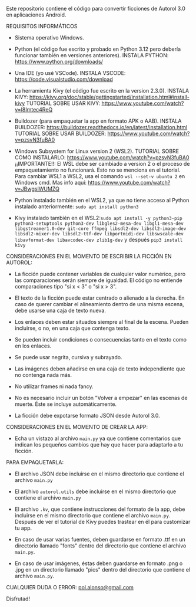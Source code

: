 Este repositorio contiene el código para convertir ficciones de Autorol 3.0 en aplicaciones Android.


REQUISITOS INFORMÁTICOS

- Sistema operativo Windows.
  
- Python (el código fue escrito y probado en Python 3.12 pero debería funcionar también en versiones anteriores). INSTALA PYTHON: https://www.python.org/downloads/
  
- Una IDE (yo usé VSCode). INSTALA VSCODE: https://code.visualstudio.com/download
  
- La herramienta Kivy (el código fue escrito en la version 2.3.0). INSTALA KIVY: https://kivy.org/doc/stable/gettingstarted/installation.html#install-kivy TUTORIAL SOBRE USAR KIVY: https://www.youtube.com/watch?v=l8Imtec4ReQ
  
- Buildozer (para empaquetar la app en formato APK o AAB). INSTALA BUILDOZER: https://buildozer.readthedocs.io/en/latest/installation.html TUTORIAL SOBRE USAR BUILDOZER: https://www.youtube.com/watch?v=pzsvN3fuBA0

- Windows Subsystem for Linux version 2 (WSL2). TUTORIAL SOBRE COMO INSTALARLO: https://www.youtube.com/watch?v=pzsvN3fuBA0 ¡¡IMPORTANTE!!: El WSL debe ser cambiado a version 2 o el proceso de empaquetamiento no funcionará. Esto no se menciona en el tutorial. Para cambiar WSL1 a WSL2, usa el comando `wsl --set-v ubuntu 2` en Windows cmd. Mas info aquí: https://www.youtube.com/watch?v=JBwgsIWUMZQ

- Python instalado también en el WSL2, ya que no tiene acceso al Python instalado anteriormente: `sudo apt install python3`

- Kivy instalado también en el WSL2:`sudo apt install -y python3-pip python3-setuptools python3-dev libgles2-mesa-dev libgl1-mesa-dev libgstreamer1.0-dev git-core ffmpeg libsdl2-dev libsdl2-image-dev libsdl2-mixer-dev libsdl2-ttf-dev libportmidi-dev libswscale-dev libavformat-dev libavcodec-dev zlib1g-dev` y después `pip3 install kivy`


CONSIDERACIONES EN EL MOMENTO DE ESCRIBIR LA FICCIÓN EN AUTOROL:

- La ficción puede contener variables de cualquier valor numérico, pero las comparaciones serán siempre de igualdad. El código no entiende comparaciones tipo "si x < 3" o "si x > 3".

- El texto de la ficción puede estar centrado o alienado a la derecha. En caso de querer cambiar el alineamiento dentro de una misma escena, debe usarse una caja de texto nueva.

- Los enlaces deben estar situados siempre al final de la escena. Pueden incluirse, o no, en una caja que contenga texto.

- Se pueden incluir condiciones o consecuencias tanto en el texto como en los enlaces.

- Se puede usar negrita, cursiva y subrayado.

- Las imágenes deben añadirse en una caja de texto independiente que no contenga nada más.

- No utilizar frames ni nada fancy.

- No es necesario incluir un botón "Volver a empezar" en las escenas de muerte. Éste se incluye automáticamente.

- La ficción debe expotarse formato JSON desde Autorol 3.0.


CONSIDERACIONES EN EL MOMENTO DE CREAR LA APP:

- Echa un vistazo al archivo `main.py` ya que contiene comentarios que indican los pequeños cambios que hay que hacer para adaptarlo a tu ficción.


PARA EMPAQUETARLA:

- El archivo JSON debe incluirse en el mismo directorio que contiene el archivo `main.py`

- El archivo `autorol.utils` debe incluirse en el mismo directorio que contiene el archivo `main.py`

- El archivo `.kv`, que contiene instrucciones del formato de la app, debe incluirse en el mismo directorio que contiene el archivo `main.py`. Después de ver el tutorial de Kivy puedes trastear en él para customizar tu app.

- En caso de usar varias fuentes, deben guardarse en formato .ttf en un directorio llamado "fonts" dentro del directorio que contiene el archivo `main.py`.
  
- En caso de usar imágenes, éstas deben guardarse en formato .png o .jpg en un directorio llamado "pics" dentro del directorio que contiene el archivo `main.py`.


CUALQUIER DUDA O ERROR: pol.alonso@gmail.com

Disfrutad!





